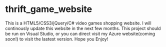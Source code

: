 # thrift_game_website
This is a HTML5/CSS3/jQuery/C# video games shopping website.
I will continously update this website in the next few months.
This project should be run on Visual Studio, or you can direct visit my Azure website(coming soon!) to visit the lastest version.
Hope you Enjoy!
